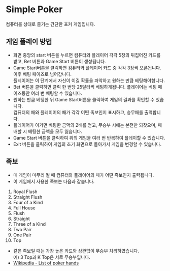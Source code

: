 # Simple Poker
컴퓨터를 상대로 즐기는 간단한 포커 게임입니다.
## 게임 플레이 방법
  - 화면 중앙의 start 버튼을 누르면 컴퓨터와 플레이어 각각 5장의 뒤집어진 카드를 받고, Bet 버튼과 Game Start 버튼이 생성됩니다.
  - Game Start버튼을 클릭하면 컴퓨터와 플레이어 카드 중 각각 3장씩 오픈됩니다. 이후 베팅 페이즈로 넘어갑니다.  
  플레이어는 이 단계에서 자신이 이길 확률을 파악하고 원하는 만큼 베팅해야합니다.
  - Bet 버튼을 클릭하면 클릭 한 번당 25달러씩 베팅하게됩니다. 플레이어는 베팅 페이즈동안 여러 번 베팅할 수 있습니다.
  - 원하는 만큼 베팅한 뒤 Game Start버튼을 클릭하여 게임의 결과를 확인할 수 있습니다.  
    컴퓨터의 패와 플레이어의 패가 각각 어떤 족보인지 표시하고, 승무패를 출력합니다.
  - 플레이어가 이기면 베팅한 금액의 2배를 얻고, 무승부 시에는 본전만 되찾으며, 패배할 시 베팅한 금액을 모두 잃습니다.
  - Game Start 버튼을 클릭하여 위의 게임을 여러 번 반복하여 플레이할 수 있습니다.
  - Exit 버튼을 클릭하여 게임의 초기 화면으로 돌아가서 게임을 변경할 수 있습니다.
## 족보
  - 매 게임이 마무리 될 때 컴퓨터와 플레이어의 패가 어떤 족보인지 출력됩니다.
  - 이 게임에서 사용한 족보는 다음과 같습니다.
  1. Royal Flush
  2. Straight Flush
  3. Four of a Kind
  4. Full House
  5. Flush
  6. Straight
  7. Three of a Kind
  8. Two Pair
  9. One Pair
  10. Top
  - 같은 족보일 때는 가장 높은 카드와 상관없이 무승부 처리하였습니다.  
  예) 3 Top과 K Top은 서로 무승부입니다.
  - [Wikipedia - List of poker hands](https://en.wikipedia.org/wiki/List_of_poker_hands)
